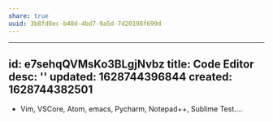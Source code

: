 ```yaml
---
share: true
uuid: 3b8fd8ec-b48d-4bd7-9a5d-7d20198f699d
---
```

---
id: e7sehqQVMsKo3BLgjNvbz
title: Code Editor
desc: ''
updated: 1628744396844
created: 1628744382501
---

* Vim, VSCore, Atom, emacs, Pycharm, Notepad++, Sublime Test....
